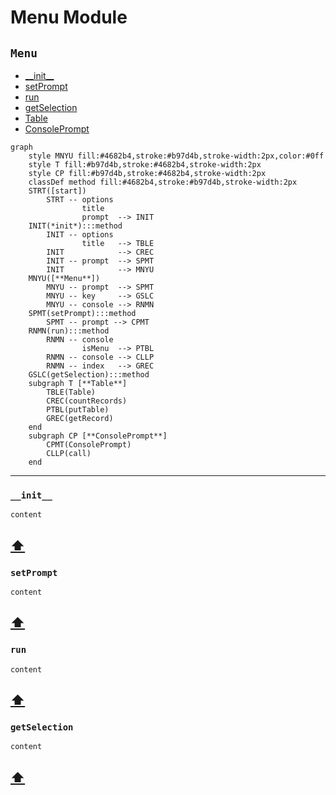 # Menu Module
## `Menu`
* [\_\_init__](#__init__)
* [setPrompt](#setprompt)
* [run](#run)
* [getSelection](#getselection)
* [Table](../table/design.md)
* [ConsolePrompt](../console/design.md)
```mermaid
graph
    style MNYU fill:#4682b4,stroke:#b97d4b,stroke-width:2px,color:#0ff
    style T fill:#b97d4b,stroke:#4682b4,stroke-width:2px
    style CP fill:#b97d4b,stroke:#4682b4,stroke-width:2px
    classDef method fill:#4682b4,stroke:#b97d4b,stroke-width:2px
    STRT([start])
        STRT -- options
                title
                prompt  --> INIT
    INIT(*init*):::method
        INIT -- options
                title   --> TBLE
        INIT            --> CREC
        INIT -- prompt  --> SPMT
        INIT            --> MNYU
    MNYU([**Menu**])
        MNYU -- prompt  --> SPMT
        MNYU -- key     --> GSLC
        MNYU -- console --> RNMN
    SPMT(setPrompt):::method
        SPMT -- prompt --> CPMT
    RNMN(run):::method
        RNMN -- console
                isMenu  --> PTBL
        RNMN -- console --> CLLP
        RNMN -- index   --> GREC
    GSLC(getSelection):::method
    subgraph T [**Table**]
        TBLE(Table)
        CREC(countRecords)
        PTBL(putTable)
        GREC(getRecord)
    end
    subgraph CP [**ConsolePrompt**]
        CPMT(ConsolePrompt)
        CLLP(call)
    end
```
---
### `__init__`
```
content
```
[️⬆️](#menu)
---
### `setPrompt`
```
content
```
[️⬆️](#menu)
---
### `run`
```
content
```
[️⬆️](#menu)
---
### `getSelection`
```
content
```
[️⬆️](#menu)
---
